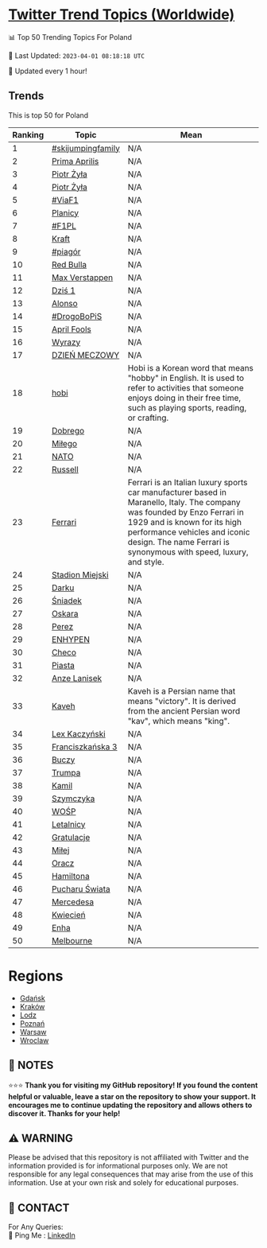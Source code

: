 [Twitter Trend Topics (Worldwide)](https://github.com/ErcinDedeoglu/Twitter-Trend-Topics)
==========


📊 Top 50 Trending Topics For Poland

📆 Last Updated: `2023-04-01 08:18:18 UTC`

🔧 Updated every 1 hour!


## Trends

This is top 50 for Poland

| Ranking | Topic | Mean |
| ------- | ------------ | ------------ |
| 1 | [#skijumpingfamily](http://twitter.com/search?q=%23skijumpingfamily) | N/A |
| 2 | [Prima Aprilis](http://twitter.com/search?q=Prima+Aprilis) | N/A |
| 3 | [Piotr Żyła](http://twitter.com/search?q=Piotr+%c5%bby%c5%82a) | N/A |
| 4 | [Piotr Żyła](http://twitter.com/search?q=Piotr+%c5%bby%c5%82a) | N/A |
| 5 | [#ViaF1](http://twitter.com/search?q=%23ViaF1) | N/A |
| 6 | [Planicy](http://twitter.com/search?q=Planicy) | N/A |
| 7 | [#F1PL](http://twitter.com/search?q=%23F1PL) | N/A |
| 8 | [Kraft](http://twitter.com/search?q=Kraft) | N/A |
| 9 | [#piagór](http://twitter.com/search?q=%23piag%c3%b3r) | N/A |
| 10 | [Red Bulla](http://twitter.com/search?q=Red+Bulla) | N/A |
| 11 | [Max Verstappen](http://twitter.com/search?q=Max+Verstappen) | N/A |
| 12 | [Dziś 1](http://twitter.com/search?q=Dzi%c5%9b+1) | N/A |
| 13 | [Alonso](http://twitter.com/search?q=Alonso) | N/A |
| 14 | [#DrogoBoPiS](http://twitter.com/search?q=%23DrogoBoPiS) | N/A |
| 15 | [April Fools](http://twitter.com/search?q=April+Fools) | N/A |
| 16 | [Wyrazy](http://twitter.com/search?q=Wyrazy) | N/A |
| 17 | [DZIEŃ MECZOWY](http://twitter.com/search?q=DZIE%c5%83+MECZOWY) | N/A |
| 18 | [hobi](http://twitter.com/search?q=hobi) | Hobi is a Korean word that means "hobby" in English. It is used to refer to activities that someone enjoys doing in their free time, such as playing sports, reading, or crafting. |
| 19 | [Dobrego](http://twitter.com/search?q=Dobrego) | N/A |
| 20 | [Miłego](http://twitter.com/search?q=Mi%c5%82ego) | N/A |
| 21 | [NATO](http://twitter.com/search?q=NATO) | N/A |
| 22 | [Russell](http://twitter.com/search?q=Russell) | N/A |
| 23 | [Ferrari](http://twitter.com/search?q=Ferrari) | Ferrari is an Italian luxury sports car manufacturer based in Maranello, Italy. The company was founded by Enzo Ferrari in 1929 and is known for its high performance vehicles and iconic design. The name Ferrari is synonymous with speed, luxury, and style. |
| 24 | [Stadion Miejski](http://twitter.com/search?q=Stadion+Miejski) | N/A |
| 25 | [Darku](http://twitter.com/search?q=Darku) | N/A |
| 26 | [Śniadek](http://twitter.com/search?q=%c5%9aniadek) | N/A |
| 27 | [Oskara](http://twitter.com/search?q=Oskara) | N/A |
| 28 | [Perez](http://twitter.com/search?q=Perez) | N/A |
| 29 | [ENHYPEN](http://twitter.com/search?q=ENHYPEN) | N/A |
| 30 | [Checo](http://twitter.com/search?q=Checo) | N/A |
| 31 | [Piasta](http://twitter.com/search?q=Piasta) | N/A |
| 32 | [Anze Lanisek](http://twitter.com/search?q=Anze+Lanisek) | N/A |
| 33 | [Kaveh](http://twitter.com/search?q=Kaveh) | Kaveh is a Persian name that means "victory". It is derived from the ancient Persian word "kav", which means "king". |
| 34 | [Lex Kaczyński](http://twitter.com/search?q=Lex+Kaczy%c5%84ski) | N/A |
| 35 | [Franciszkańska 3](http://twitter.com/search?q=Franciszka%c5%84ska+3) | N/A |
| 36 | [Buczy](http://twitter.com/search?q=Buczy) | N/A |
| 37 | [Trumpa](http://twitter.com/search?q=Trumpa) | N/A |
| 38 | [Kamil](http://twitter.com/search?q=Kamil) | N/A |
| 39 | [Szymczyka](http://twitter.com/search?q=Szymczyka) | N/A |
| 40 | [WOŚP](http://twitter.com/search?q=WO%c5%9aP) | N/A |
| 41 | [Letalnicy](http://twitter.com/search?q=Letalnicy) | N/A |
| 42 | [Gratulacje](http://twitter.com/search?q=Gratulacje) | N/A |
| 43 | [Miłej](http://twitter.com/search?q=Mi%c5%82ej) | N/A |
| 44 | [Oracz](http://twitter.com/search?q=Oracz) | N/A |
| 45 | [Hamiltona](http://twitter.com/search?q=Hamiltona) | N/A |
| 46 | [Pucharu Świata](http://twitter.com/search?q=Pucharu+%c5%9awiata) | N/A |
| 47 | [Mercedesa](http://twitter.com/search?q=Mercedesa) | N/A |
| 48 | [Kwiecień](http://twitter.com/search?q=Kwiecie%c5%84) | N/A |
| 49 | [Enha](http://twitter.com/search?q=Enha) | N/A |
| 50 | [Melbourne](http://twitter.com/search?q=Melbourne) | N/A |



# Regions

* [Gdańsk](</Poland/Gdańsk.md>)
* [Kraków](</Poland/Kraków.md>)
* [Lodz](</Poland/Lodz.md>)
* [Poznań](</Poland/Poznań.md>)
* [Warsaw](</Poland/Warsaw.md>)
* [Wroclaw](</Poland/Wroclaw.md>)



## 📝 NOTES

⭐⭐⭐ **Thank you for visiting my GitHub repository! If you found the content helpful or valuable, leave a star on the repository to show your support. It encourages me to continue updating the repository and allows others to discover it. Thanks for your help!**


## ⚠️ WARNING

Please be advised that this repository is not affiliated with Twitter and the information provided is for informational purposes only. We are not responsible for any legal consequences that may arise from the use of this information. Use at your own risk and solely for educational purposes.


## 📨 CONTACT

 For Any Queries:  
            🏓 Ping Me : [LinkedIn](https://www.linkedin.com/in/ercindedeoglu/)
